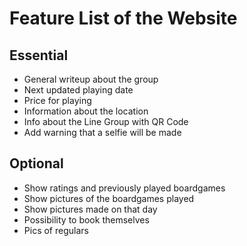 Feature List of the Website
===========================

Essential
----------

- General writeup about the group
- Next updated playing date
- Price for playing
- Information about the location
- Info about the Line Group with QR Code
- Add warning that a selfie will be made

Optional
---------
- Show ratings and previously played boardgames
- Show pictures of the boardgames played
- Show pictures made on that day
- Possibility to book themselves
- Pics of regulars